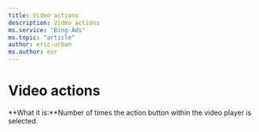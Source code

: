 ```yaml
---
title: Video actions
description: Video actions
ms.service: "Bing-Ads"
ms.topic: "article"
author: eric-urban
ms.author: eur
---
```


# Video actions

**What it is:**Number of times the action button within the video player is selected.


